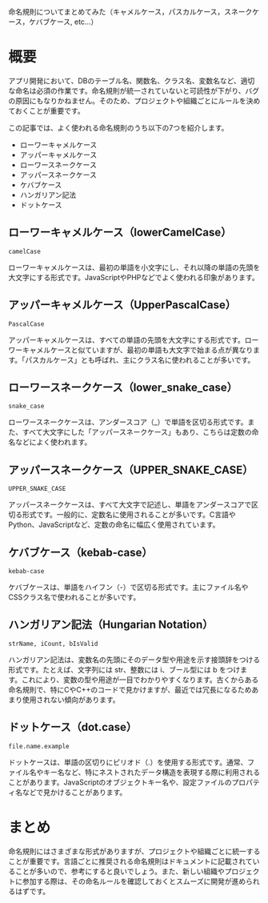 命名規則についてまとめてみた（キャメルケース，パスカルケース，スネークケース，ケバブケース, etc...）

# 概要

アプリ開発において、DBのテーブル名、関数名、クラス名、変数名など、適切な命名は必須の作業です。命名規則が統一されていないと可読性が下がり、バグの原因にもなりかねません。そのため、プロジェクトや組織ごとにルールを決めておくことが重要です。

この記事では、よく使われる命名規則のうち以下の7つを紹介します。

* ローワーキャメルケース
* アッパーキャメルケース
* ローワースネークケース
* アッパースネークケース
* ケバブケース
* ハンガリアン記法
* ドットケース


## ローワーキャメルケース（lowerCamelCase）

```
camelCase
```
ローワーキャメルケースは、最初の単語を小文字にし、それ以降の単語の先頭を大文字にする形式です。JavaScriptやPHPなどでよく使われる印象があります。


## アッパーキャメルケース（UpperPascalCase）

```
PascalCase
```
アッパーキャメルケースは、すべての単語の先頭を大文字にする形式です。ローワーキャメルケースと似ていますが、最初の単語も大文字で始まる点が異なります。「パスカルケース」とも呼ばれ、主にクラス名に使われることが多いです。


## ローワースネークケース（lower_snake_case）

```
snake_case
```
ローワースネークケースは、アンダースコア（_）で単語を区切る形式です。また、すべて大文字にした「アッパースネークケース」もあり、こちらは定数の命名などによく使われます。


## アッパースネークケース（UPPER_SNAKE_CASE）

```
UPPER_SNAKE_CASE
```

アッパースネークケースは、すべて大文字で記述し、単語をアンダースコアで区切る形式です。一般的に、定数名に使用されることが多いです。C言語やPython、JavaScriptなど、定数の命名に幅広く使用されています。



## ケバブケース（kebab-case）

```
kebab-case
```
ケバブケースは、単語をハイフン（-）で区切る形式です。主にファイル名やCSSクラス名で使われることが多いです。

## ハンガリアン記法（Hungarian Notation）

```
strName, iCount, bIsValid
```

ハンガリアン記法は、変数名の先頭にそのデータ型や用途を示す接頭辞をつける形式です。たとえば、文字列には str、整数には i、ブール型には b をつけます。これにより、変数の型や用途が一目でわかりやすくなります。古くからある命名規則で、特にCやC++のコードで見かけますが、最近では冗長になるためあまり使用されない傾向があります。


## ドットケース（dot.case）

```
file.name.example
```

ドットケースは、単語の区切りにピリオド（.）を使用する形式です。通常、ファイル名やキー名など、特にネストされたデータ構造を表現する際に利用されることがあります。JavaScriptのオブジェクトキー名や、設定ファイルのプロパティ名などで見かけることがあります。




# まとめ

命名規則にはさまざまな形式がありますが、プロジェクトや組織ごとに統一することが重要です。言語ごとに推奨される命名規則はドキュメントに記載されていることが多いので、参考にすると良いでしょう。また、新しい組織やプロジェクトに参加する際は、その命名ルールを確認しておくとスムーズに開発が進められるはずです。

